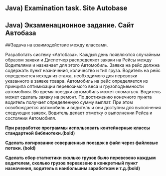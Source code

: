 ## Java) Examination task. Site Autobase
## Java) Экзаменационное задание. Сайт Автобаза


##Задача на взаимодействие между классами.

Разработать систему «Автобаза».
Каждый день появляются случайным образом заявки и Диспетчер распределяет заявки
на Рейсы между Водителями и назначает для этого Автомобиль. Заявка на рейс должна
содержать пункт назначения, количество и тип груза. Водитель на рейс определяется исходя из стажа,
необходимого для перевозки указанного в заявке товара. Автомобиль на рейс определяется из принципа
оптимизации перевозимого веса и грузоподъемности автомобиля. Во время поездки автомобиль может сломаться.
Водитель может сделать заявку на ремонт. По достижению конечного пункта водитель получает определенную сумму выплат.
При этом освобождается автомобиль и водитель и они доступны для выполнения следующих заявок. Водитель делает отметку о выполнении Рейса и состоянии Автомобиля. 

**При разработке программы использовать контейнерные классы стандартной библиотеки.(bold)**

**Сделать логирование совершенных поездок в файл через файловые потоки. (bold)**

**Сделать сбор статистики сколько грузов было перевезено каждым водителем, сколько грузов перевезено в конкретный пункт
 назначения, водитель в наибольшим заработком и т.д.(bold)**
